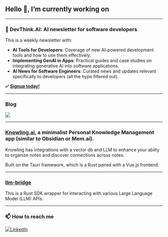 ## Hello 👋, I’m currently working on

---
### 📰 DevThink.AI: AI newsletter for software developers
This is a weekly newsletter with:
- **AI Tools for Developers**: Coverage of new AI-powered development tools and how to use them effectively.
- **Implementing GenAI in Apps**: Practical guides and case studies on integrating generative AI into software applications.
- **AI News for Software Engineers**: Curated news and updates relevant specifically to developers (all the hype filtered out).

**✅ [Signup today!](https://devthink.ai)**

---
### Blog
[![](https://img.shields.io/badge/Hashnode-2962FF?style=for-the-badge&logo=hashnode&logoColor=white)](https://samkeen.dev)

---
### [Knowling.ai](https://knowling.ai), a minimalist Personal Knowledge Management app (similar to Obsidian or Mem.ai).
Knowling has integrations with a vector db and LLM to enhance your abilty to organize notes and discover connections across notes.

Built on the Tauri framework, which is a Rust paired with a Vue.js frontend.

---
### [llm-bridge](https://github.com/samkeen/llm-bridge)
This is a Rust SDK wrapper for interacting with various Large Language Model (LLM) APIs.

---
### 📫 How to reach me
[![LinkedIn](https://img.shields.io/badge/linkedin-%230077B5.svg?style=for-the-badge&logo=linkedin&logoColor=white)](https://www.linkedin.com/in/samkeen/)

<!--
**samkeen/samkeen** is a ✨ _special_ ✨ repository because its `README.md` (this file) appears on your GitHub profile.

Here are some ideas to get you started:

Profile examples: https://zzetao.github.io/awesome-github-profile/

- 🔭 I’m currently working on ...
- 🌱 I’m currently learning ...
- 👯 I’m looking to collaborate on ...
- 🤔 I’m looking for help with ...
- 💬 Ask me about ...

MOAR badges: https://github.com/Naereen/badges
-->
